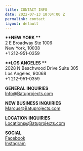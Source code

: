 ```yaml
---
title: CONTACT INFO
date: 2022-07-13 10:04:00 Z
permalink: contact
layout: default
---
```


**\*\*NEW   YORK \*\***\
2 E Broadway Ste 1006\
New York,  10038\
\+1 212-951-0359

**\*\*LOS ANGELES \*\***\
2028 N Beachwood Drive Suite 305\
Los Angeles,  90068\
\+1 212-951-0359

**GENERAL INQUIRIES**\
[Info@Batuprojects.com](mailto:info@batuprojects.com)

**NEW BUSINESS INQUIRIES**\
[Marcus@Batuprojects.com](mailto:marcus@batuprojects.com)

**LOCATION INQUIRIES**\
Locations@Batuprojects.com

**SOCIAL**\
[Facebook](https://www.facebook.com/batuprojects)\
[Instagram](https://www.instagram.com/batu_prod/)